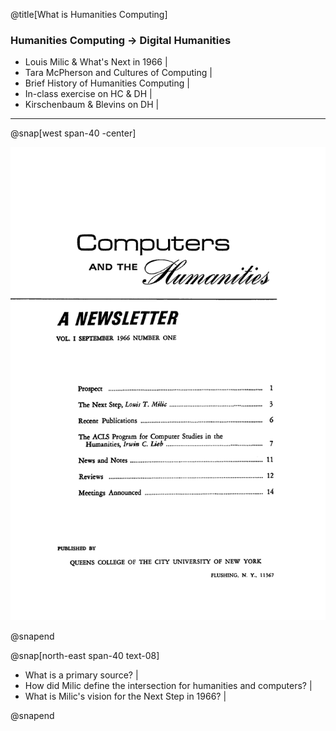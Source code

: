 @title[What is Humanities Computing]
### Humanities Computing -> Digital Humanities

- Louis Milic & What's Next in 1966 |
- Tara McPherson and Cultures of Computing |
- Brief History of Humanities Computing |
- In-class exercise on HC & DH |
- Kirschenbaum & Blevins on DH |

<!-- ---?color=linear-gradient(90deg, white 50%, black 50%) -->
---
@snap[west span-40 -center]

![comps_hums](/week2/computers_hums_firstissue.gif)

@snapend

@snap[north-east span-40 text-08]

- What is a primary source? |
- How did Milic define the intersection for humanities and computers? |
- What is Milic's vision for the Next Step in 1966? | 
<!-- @box[bg-green](What is a primary source?)
@snapend

@snap[east span-40 text-08]
@box[bg-blue](How did Milic define the intersection for humanities and computers?)
@snapend

@snap[south-east span-40 text-08]
@box[bg-gold](What is Milic's vision for the Next Step in 1966?) -->
@snapend